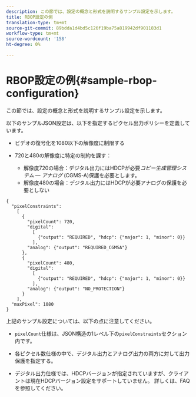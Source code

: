```yaml
---
description: この節では、設定の概念と形式を説明するサンプル設定を示します。
title: RBOP設定の例
translation-type: tm+mt
source-git-commit: 89bdda1d4bd5c126f19ba75a819942df901183d1
workflow-type: tm+mt
source-wordcount: '158'
ht-degree: 0%

---
```



# RBOP設定の例{#sample-rbop-configuration}

この節では、設定の概念と形式を説明するサンプル設定を示します。

以下のサンプルJSON設定は、以下を指定するピクセル出力ポリシーを定義しています。

* ビデオの復号化を1080以下の解像度に制限する
* 720と480の解像度に特定の制約を課す：

   * 解像度720の場合：デジタル出力にはHDCPが必要&#x200B;*コピー生成管理システム — アナログ* (CGMS-A)保護を必要とします。
   * 解像度480の場合：デジタル出力にはHDCPが必要アナログの保護を必要としない

```
{ 
  "pixelConstraints":  
    [ 
      { 
        "pixelCount": 720, 
        "digital": 
          [ 
            {"output": "REQUIRED", "hdcp": {"major": 1, "minor": 0}} 
          ], 
        "analog": {"output": "REQUIRED_CGMSA"} 
      }, 
      { 
        "pixelCount": 480, 
        "digital":  
          [ 
            {"output": "REQUIRED", "hdcp": {"major": 1, "minor": 0}} 
          ], 
        "analog": {"output": "NO_PROTECTION"} 
      } 
    ], 
  "maxPixel": 1080 
}
```

上記のサンプル設定については、以下の点に注意してください。

* `pixelCount`仕様は、JSON構造の1レベル下の`pixelConstraints`セクション内です。

* 各ピクセル数仕様の中で、デジタル出力とアナログ出力の両方に対して出力保護を指定する。
* デジタル出力仕様では、HDCPバージョンが指定されていますが、クライアントは現在HDCPバージョン設定をサポートしていません。 詳しくは、FAQを参照してください。


